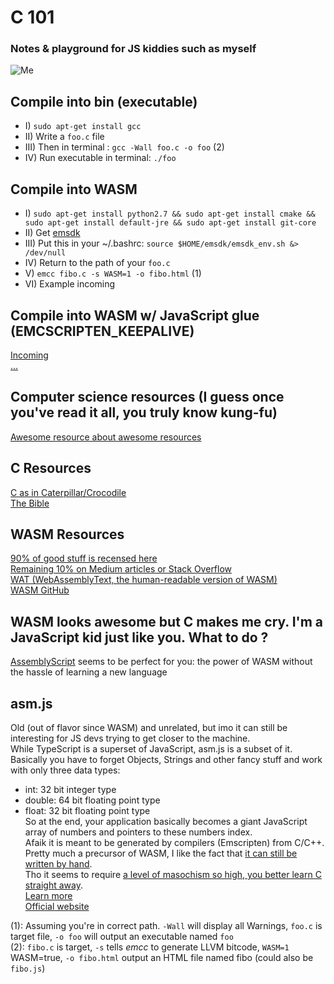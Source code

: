 # C 101
### Notes & playground for JS kiddies such as myself

![Me](https://i.ibb.co/6YNq9XP/clol.png)

## Compile into bin (executable)
- I) `sudo apt-get install gcc` 
- II) Write a `foo.c` file
- III) Then in terminal : `gcc -Wall foo.c -o foo` (2)
- IV) Run executable in terminal: `./foo`

## Compile into WASM
- I) `sudo apt-get install python2.7 && sudo apt-get install cmake && sudo apt-get install default-jre && sudo apt-get install git-core`
- II) Get [emsdk](https://emscripten.org/docs/getting_started/downloads.html#platform-specific-notes)
- III) Put this in your ~/.bashrc: `source $HOME/emsdk/emsdk_env.sh &> /dev/null`
- IV) Return to the path of your `foo.c`
- V) `emcc fibo.c -s WASM=1 -o fibo.html` (1)
- VI) Example incoming

## Compile into WASM w/ JavaScript glue (EMCSCRIPTEN_KEEPALIVE)  
[Incoming][2]  
[...][3]  

## Computer science resources (I guess once you've read it all, you truly know kung-fu)  
[Awesome resource about awesome resources][7]  

## C Resources
[C as in Caterpillar/Crocodile][8]  
[The Bible][9]  

## WASM Resources
[90% of good stuff is recensed here][4]  
[Remaining 10% on Medium articles or Stack Overflow][5]  
[WAT (WebAssemblyText, the human-readable version of WASM)][12]  
[WASM GitHub][6]  

## WASM looks awesome but C makes me cry. I'm a JavaScript kid just like you. What to do ?  
[AssemblyScript][15] seems to be perfect for you: the power of WASM without the hassle of learning a new language  

## asm.js
Old (out of flavor since WASM) and unrelated, but imo it can still be interesting for JS devs trying to get closer to the machine.  
While TypeScript is a superset of JavaScript, asm.js is a subset of it. Basically you have to forget Objects, Strings and other fancy stuff and work with only three data types:  
- int: 32 bit integer type  
- double: 64 bit floating point type  
- float: 32 bit floating point type  
So at the end, your application basically becomes a giant JavaScript array of numbers and pointers to these numbers index.  
Afaik it is meant to be generated by compilers (Emscripten) from C/C++. Pretty much a precursor of WASM, I like the fact that [it can still be written by hand][13].  
Tho it seems to require [a level of masochism so high, you better learn C straight away][14].  
[Learn more][10]  
[Official website][11]  

(1): Assuming you're in correct path. `-Wall` will display all Warnings, `foo.c` is target file, `-o foo` will output an executable named `foo`  
(2): `fibo.c` is target, `-s` tells *emcc* to generate LLVM bitcode, `WASM=1` WASM=true, `-o fibo.html` output an HTML file named fibo (could also be `fibo.js`)

[1]: https://github.com/mbasso/awesome-wasm#javascript-family
[2]: https://tutorialzine.com/2017/06/getting-started-with-web-assembly
[3]: https://flaviocopes.com/webassembly/
[4]: https://github.com/mbasso/awesome-wasm
[5]: https://www.startpage.com/
[6]: https://github.com/webassembly
[7]: https://github.com/sindresorhus/awesome
[8]: https://github.com/aleksandar-todorovic/awesome-c#readme
[9]: http://www2.cs.uregina.ca/~hilder/cs833/Other%20Reference%20Materials/The%20C%20Programming%20Language.pdf
[10]: https://github.com/zbjornson/human-asmjs
[11]: http://asmjs.org/faq.html
[12]: https://blog.scottlogic.com/2018/04/26/webassembly-by-hand.html
[13]: https://www.reddit.com/r/javascript/comments/46gdzx/am_i_insane_for_trying_to_write_asmjs_code_by_hand/
[14]: https://github.com/AdamColton/asmJsMandelbrot/blob/master/index.html
[15]: https://github.com/AssemblyScript/assemblyscript